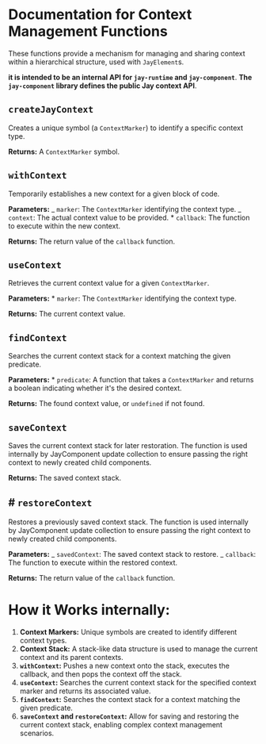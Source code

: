 # Documentation for Context Management Functions

These functions provide a mechanism for managing and sharing context within a hierarchical structure,
used with `JayElement`s.

**it is intended to be an internal API for `jay-runtime` and `jay-component`**.
**The `jay-component` library defines the public Jay context API**.

## `createJayContext`

Creates a unique symbol (a `ContextMarker`) to identify a specific context type.

**Returns:** A `ContextMarker` symbol.

## `withContext`

Temporarily establishes a new context for a given block of code.

**Parameters:**
_ `marker`: The `ContextMarker` identifying the context type.
_ `context`: The actual context value to be provided. \* `callback`: The function to execute within the new context.

**Returns:** The return value of the `callback` function.

## `useContext`

Retrieves the current context value for a given `ContextMarker`.

**Parameters:** \* `marker`: The `ContextMarker` identifying the context type.

**Returns:** The current context value.

## `findContext`

Searches the current context stack for a context matching the given predicate.

**Parameters:** \* `predicate`: A function that takes a `ContextMarker` and returns a boolean indicating whether it's the desired context.

**Returns:** The found context value, or `undefined` if not found.

## `saveContext`

Saves the current context stack for later restoration. The function is used internally by JayComponent update collection
to ensure passing the right context to newly created child components.

**Returns:** The saved context stack.

## # `restoreContext`

Restores a previously saved context stack. The function is used internally by JayComponent update collection
to ensure passing the right context to newly created child components.

**Parameters:**
_ `savedContext`: The saved context stack to restore.
_ `callback`: The function to execute within the restored context.

**Returns:** The return value of the `callback` function.

# How it Works internally:

1. **Context Markers:** Unique symbols are created to identify different context types.
2. **Context Stack:** A stack-like data structure is used to manage the current context and its parent contexts.
3. **`withContext`:** Pushes a new context onto the stack, executes the callback, and then pops the context off the stack.
4. **`useContext`:** Searches the current context stack for the specified context marker and returns its associated value.
5. **`findContext`:** Searches the context stack for a context matching the given predicate.
6. **`saveContext` and `restoreContext`:** Allow for saving and restoring the current context stack, enabling complex context management scenarios.
